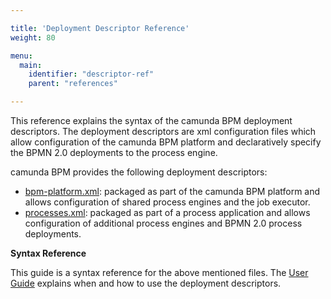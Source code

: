 ```yaml
---

title: 'Deployment Descriptor Reference'
weight: 80

menu:
  main:
    identifier: "descriptor-ref"
    parent: "references"

---
```


This reference explains the syntax of the camunda BPM deployment descriptors. The deployment descriptors are xml configuration files which allow configuration of the camunda BPM platform and declaratively specify the BPMN 2.0 deployments to the process engine.

camunda BPM provides the following deployment descriptors:

* [bpm-platform.xml](ref:#descriptors-bpm-platformxml): packaged as part of the camunda BPM platform and allows configuration of shared process engines and the job executor.
* [processes.xml](ref:#descriptors-processesxml): packaged as part of a process application and allows configuration of additional process engines and BPMN 2.0 process deployments.

<div class="alert alert-warning">
  <p>
    <strong>Syntax Reference</strong>
  </p>
  <p>This guide is a syntax reference for the above mentioned files. The <a href="ref:/guides/user-guide/">User Guide</a> explains when and how to use the deployment descriptors.</p>
</div>
